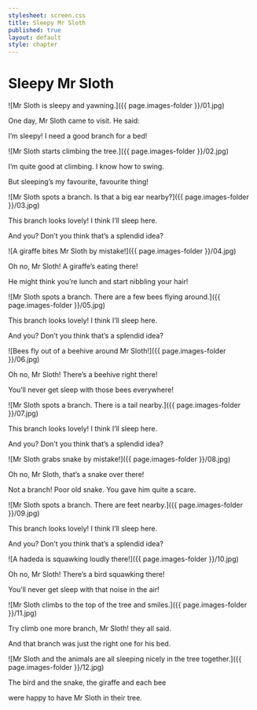 ```yaml
---
stylesheet: screen.css
title: Sleepy Mr Sloth
published: true
layout: default
style: chapter
---
```


# Sleepy Mr Sloth

![Mr Sloth is sleepy and yawning.]({{ page.images-folder }}/01.jpg)

One day, Mr Sloth came to visit. He said:

I’m sleepy! I need a good branch for a bed!

![Mr Sloth starts climbing the tree.]({{ page.images-folder }}/02.jpg)

I’m quite good at climbing. I know how to swing.  

But sleeping’s my favourite, favourite thing!

![Mr Sloth spots a branch. Is that a big ear nearby?]({{ page.images-folder }}/03.jpg)

This branch looks lovely! I think I’ll sleep here.  

And you? Don’t you think that’s a splendid idea?

![A giraffe bites Mr Sloth by mistake!]({{ page.images-folder }}/04.jpg)

Oh no, Mr Sloth! A giraffe’s eating there!  

He might think you’re lunch and start nibbling your hair!

![Mr Sloth spots a branch. There are a few bees flying around.]({{ page.images-folder }}/05.jpg)

This branch looks lovely! I think I’ll sleep here.  

And you? Don’t you think that’s a splendid idea?

![Bees fly out of a beehive around Mr Sloth!]({{ page.images-folder }}/06.jpg)

Oh no, Mr Sloth! There’s a beehive right there!  

You’ll never get sleep with those bees everywhere!

![Mr Sloth spots a branch. There is a tail nearby.]({{ page.images-folder }}/07.jpg)

This branch looks lovely! I think I’ll sleep here.  

And you? Don’t you think that’s a splendid idea?

![Mr Sloth grabs snake by mistake!]({{ page.images-folder }}/08.jpg)

Oh no, Mr Sloth, that’s a snake over there!  

Not a branch! Poor old snake. You gave him quite a scare.

![Mr Sloth spots a branch. There are feet nearby.]({{ page.images-folder }}/09.jpg)

This branch looks lovely! I think I’ll sleep here.  

And you? Don’t you think that’s a splendid idea?

![A hadeda is squawking loudly there!]({{ page.images-folder }}/10.jpg)

Oh no, Mr Sloth! There’s a bird squawking there!  

You’ll never get sleep with that noise in the air!

![Mr Sloth climbs to the top of the tree and smiles.]({{ page.images-folder }}/11.jpg)

Try climb one more branch, Mr Sloth! they all said.  

And that branch was just the right one for his bed.

![Mr Sloth and the animals are all sleeping nicely in the tree together.]({{ page.images-folder }}/12.jpg)

The bird and the snake, the giraffe and each bee  

were happy to have Mr Sloth in their tree.
